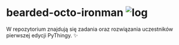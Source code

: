 # bearded-octo-ironman ![log](../images/blue_logo_transparent.png)

W repozytorium znajdują się zadania oraz rozwiązania uczestników pierwszej edycji PyThingy.
:sparkles: